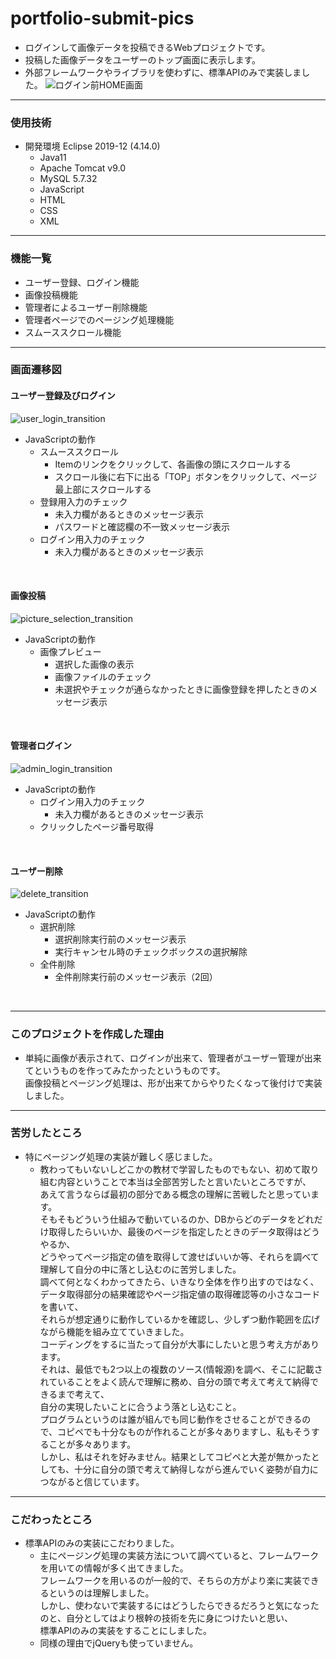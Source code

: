 # portfolio-submit-pics
- ログインして画像データを投稿できるWebプロジェクトです。
- 投稿した画像データをユーザーのトップ画面に表示します。
- 外部フレームワークやライブラリを使わずに、標準APIのみで実装しました。
![ログイン前HOME画面](https://user-images.githubusercontent.com/91111453/154211001-4448b39a-13bb-4194-b061-0014dc44464c.jpg)

---
### 使用技術
- 開発環境 Eclipse 2019-12 (4.14.0)
  - Java11
  - Apache Tomcat v9.0
  - MySQL 5.7.32
  - JavaScript
  - HTML
  - CSS
  - XML

---
### 機能一覧
- ユーザー登録、ログイン機能
- 画像投稿機能
- 管理者によるユーザー削除機能
- 管理者ページでのページング処理機能
- スムーススクロール機能

---
### 画面遷移図
#### ユーザー登録及びログイン
![user_login_transition](https://user-images.githubusercontent.com/91111453/154207261-0978d151-9402-4548-b8cc-541327460d55.jpg)
- JavaScriptの動作
  - スムーススクロール
    - Itemのリンクをクリックして、各画像の頭にスクロールする
    - スクロール後に右下に出る「TOP」ボタンをクリックして、ページ最上部にスクロールする
  - 登録用入力のチェック
    - 未入力欄があるときのメッセージ表示
    - パスワードと確認欄の不一致メッセージ表示
  - ログイン用入力のチェック
    - 未入力欄があるときのメッセージ表示
<br>

#### 画像投稿
![picture_selection_transition](https://user-images.githubusercontent.com/91111453/154207548-9532fe35-bd3f-40c3-840b-64ad48f48920.jpg)
- JavaScriptの動作
  - 画像プレビュー
    - 選択した画像の表示
    - 画像ファイルのチェック
    - 未選択やチェックが通らなかったときに画像登録を押したときのメッセージ表示
<br>

#### 管理者ログイン
![admin_login_transition](https://user-images.githubusercontent.com/91111453/154207697-b954c754-4985-41ff-85f7-4d4e1b5030da.jpg)
- JavaScriptの動作
  - ログイン用入力のチェック
    - 未入力欄があるときのメッセージ表示
  - クリックしたページ番号取得
<br>

#### ユーザー削除
![delete_transition](https://user-images.githubusercontent.com/91111453/154207893-ee776fb3-ae34-48a1-9071-669f1270388e.jpg)
- JavaScriptの動作
  - 選択削除
    - 選択削除実行前のメッセージ表示
    - 実行キャンセル時のチェックボックスの選択解除
  - 全件削除
    - 全件削除実行前のメッセージ表示（2回）
<br>

---
### このプロジェクトを作成した理由
- 単純に画像が表示されて、ログインが出来て、管理者がユーザー管理が出来てというものを作ってみたかったというものです。  
  画像投稿とページング処理は、形が出来てからやりたくなって後付けで実装しました。

---
### 苦労したところ
- 特にページング処理の実装が難しく感じました。
  - 教わってもいないしどこかの教材で学習したものでもない、初めて取り組む内容ということで本当は全部苦労したと言いたいところですが、  
    あえて言うならば最初の部分である概念の理解に苦戦したと思っています。  
    そもそもどういう仕組みで動いているのか、DBからどのデータをどれだけ取得したらいいか、最後のページを指定したときのデータ取得はどうやるか、  
    どうやってページ指定の値を取得して渡せばいいか等、それらを調べて理解して自分の中に落とし込むのに苦労しました。  
    調べて何となくわかってきたら、いきなり全体を作り出すのではなく、データ取得部分の結果確認やページ指定値の取得確認等の小さなコードを書いて、  
    それらが想定通りに動作しているかを確認し、少しずつ動作範囲を広げながら機能を組み立てていきました。  
    コーディングをするに当たって自分が大事にしたいと思う考え方があります。  
    それは、最低でも2つ以上の複数のソース(情報源)を調べ、そこに記載されていることをよく読んで理解に務め、自分の頭で考えて考えて納得できるまで考えて、  
    自分の実現したいことに合うよう落とし込むこと。  
    プログラムというのは誰が組んでも同じ動作をさせることができるので、コピペでも十分なものが作れることが多々ありますし、私もそうすることが多々あります。  
    しかし、私はそれを好みません。結果としてコピペと大差が無かったとしても、十分に自分の頭で考えて納得しながら進んでいく姿勢が自力につながると信じています。

---
### こだわったところ
- 標準APIのみの実装にこだわりました。
  - 主にページング処理の実装方法について調べていると、フレームワークを用いての情報が多く出てきました。  
    フレームワークを用いるのが一般的で、そちらの方がより楽に実装できるというのは理解しました。  
    しかし、使わないで実装するにはどうしたらできるだろうと気になったのと、自分としてはより根幹の技術を先に身につけたいと思い、  
    標準APIのみの実装をすることにしました。
  - 同様の理由でjQueryも使っていません。
